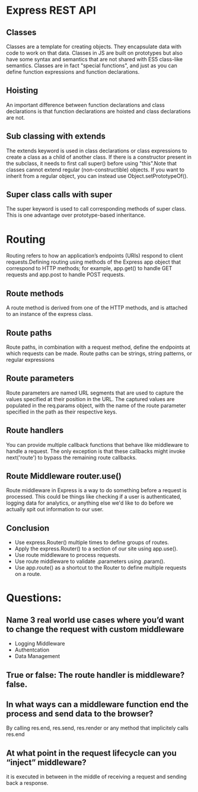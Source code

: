# Express REST API
## **Classes**
Classes are a template for creating objects. They encapsulate data with code to work on that data. Classes in JS are built on prototypes but also have some syntax and semantics that are not shared with ES5 class-like semantics.
Classes are in fact "special functions", and just as you can define function expressions and function declarations.
## Hoisting
An important difference between function declarations and class declarations is that function declarations are hoisted and class declarations are not.

## Sub classing with extends
The extends keyword is used in class declarations or class expressions to create a class as a child of another class.
If there is a constructor present in the subclass, it needs to first call super() before using "this".Note that classes cannot extend regular (non-constructible) objects. If you want to inherit from a regular object, you can instead use Object.setPrototypeOf().
## Super class calls with super
The super keyword is used to call corresponding methods of super class. This is one advantage over prototype-based inheritance.
# Routing
Routing refers to how an application’s endpoints (URIs) respond to client requests.Defining routing using methods of the Express app object that correspond to HTTP methods; for example, app.get() to handle GET requests and app.post to handle POST requests.
## Route methods
A route method is derived from one of the HTTP methods, and is attached to an instance of the express class.
## Route paths
Route paths, in combination with a request method, define the endpoints at which requests can be made. Route paths can be strings, string patterns, or regular expressions
## Route parameters
Route parameters are named URL segments that are used to capture the values specified at their position in the URL. The captured values are populated in the req.params object, with the name of the route parameter specified in the path as their respective keys.
## Route handlers
You can provide multiple callback functions that behave like middleware to handle a request. The only exception is that these callbacks might invoke next('route') to bypass the remaining route callbacks.
## Route Middleware router.use()
Route middleware in Express is a way to do something before a request is processed. This could be things like checking if a user is authenticated, logging data for analytics, or anything else we'd like to do before we actually spit out information to our user.
## Conclusion
* Use express.Router() multiple times to define groups of routes.
* Apply the express.Router() to a section of our site using app.use().
* Use route middleware to process requests.
* Use route middleware to validate .parameters using .param().
* Use app.route() as a shortcut to the Router to define multiple requests on a route.

# Questions:
## Name 3 real world use cases where you’d want to change the request with custom middleware
*  Logging Middleware
*  Authentcation
*  Data Management 
## True or false: The route handler is middleware? false.
## In what ways can a middleware function end the process and send data to the browser?
 By calling res.end, res.send, res.render or any method that implicitely calls res.end
 
 ## At what point in the request lifecycle can you “inject” middleware?
 it is executed in between in the middle of receiving a request and sending back a response.
